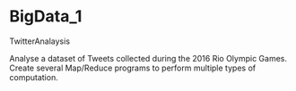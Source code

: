# BigData_1
 
TwitterAnalaysis 

Analyse a dataset of Tweets collected during the 2016 Rio Olympic Games. Create several Map/Reduce programs to perform multiple types of computation.

